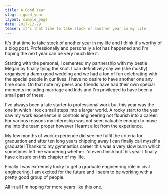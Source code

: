 ```yaml
---
title: A Good Year
slug: a_good_year
layout: simple_page
date: 2017-12-29
teaser: It's that time to take stock of another year in my life
---
```



It's that time to take stock of another year in my life and I think it's worthy of a blog post. Professionally and personally a lot has happened and I'm hoping the next year can be very much like it.

Starting with the personal, I cemented my partnership with my bestie Megan by finally tying the knot. I can definitively say we (she mostly) organised a damn good wedding and we had a ton of fun celebrating with the special people in our lives. I have no desire to have another one any time soon. On that note my peers and friends have had their own special moments including marriage and kids and I'm privileged to have been a small part of these.

I've always been a late starter to professional work but this year was the one in which I took small steps into a larger world. A rocky start to the year saw my work experience in controls engineering not flourish into a career. For various reasons my internship was not seen valuable enough to move me into the team proper however I learnt a lot from the experience.

My few months of work experience did see me fulfil the criteria for graduation and after ten long years chipping away I can finally call myself a graduate! Thanks to my gymnastics career this was a very slow burn which sometimes left me wondering whether I'd even finish but this year I finally have closure on this chapter of my life.

Finally I was extremely lucky to get a graduate engineering role in civil engineering. I am excited for the future and I seem to be working with a pretty good group of people.

All in all I'm hoping for more years like this one.